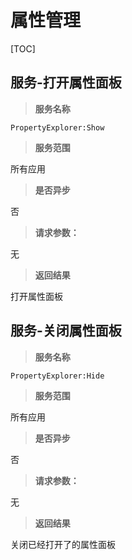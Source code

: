 # 属性管理

[TOC]

## 服务-打开属性面板

> **服务名称**

`PropertyExplorer:Show`

> **服务范围**

所有应用

> **是否异步**

否

> **请求参数：**

无

> **返回结果**

打开属性面板



## 服务-关闭属性面板

> **服务名称**

`PropertyExplorer:Hide`

> **服务范围**

所有应用

> **是否异步**

否

> **请求参数：**

无

> **返回结果**

关闭已经打开了的属性面板



